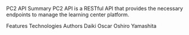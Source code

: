PC2 API
Summary
PC2 API is a RESTful API that provides the necessary endpoints to manage the learning center platform.

Features
Technologies
Authors
Daiki Oscar Oshiro Yamashita
